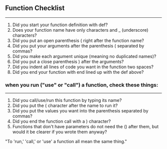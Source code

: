 ## Function Checklist
- - -

1. Did you start your function definition with def?
2. Does your function name have only characters and _ (underscore) characters?
3. Did you put an open parenthesis ( right after the function name?
4. Did you put your arguments after the parenthesis ( separated by commas?
5. Did you make each argument unique (meaning no duplicated names)?
6. Did you put a close parenthesis ) after the arguments?
7. Did you indent all lines of code you want in the function two spaces?
8. Did you end your function with end lined up with the def above?


### when you run ("use" or "call") a function, check these things:
- - -

1. Did you call/use/run this function by typing its name?
2. Did you put the ( character after the name to run it?
3. Did you put the values you want into the parenthesis separated by commas?
4. Did you end the function call with a ) character?
5. Functions that don't have parameters do not need the () after them, but would it be clearer if you wrote them anyway?

"To 'run,' 'call,' or 'use' a function all mean the same thing."
